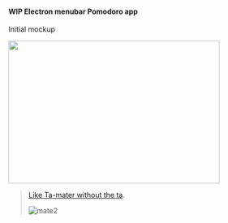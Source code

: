 #### WIP Electron menubar Pomodoro app

Initial mockup

<img src="https://cloud.githubusercontent.com/assets/6104/20082098/bc475e30-a521-11e6-97c8-a2bbf140b5f4.png" width="416" height="282">

> [Like Ta-mater without the ta](https://youtu.be/MJm8vNTasMg?t=25s).
>
> ![mate2](https://cloud.githubusercontent.com/assets/6104/20083476/8dcb077e-a52a-11e6-962f-828c437f6011.jpg)
